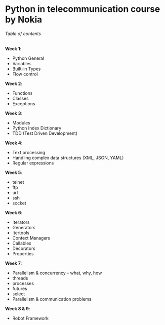 # Python in telecommunication course by Nokia
###### Table of contents

**Week 1**: 
- Python General
- Variables 
- Built-in Types
- Flow control

**Week 2**: 
- Functions
- Classes
- Exceptions

**Week 3**: 
- Modules
- Python Index Dictionary
- TDD (Test Driven Development)

**Week 4**: 
- Text processing
- Handling complex data structures (XML, JSON, YAML)
- Regular expressions

**Week 5**: 
- telnet
- ftp
- url
- ssh
- socket

**Week 6**: 
- Iterators
- Generators
- Itertools
- Context Managers
- Callables
- Decorators
- Properties

**Week 7**: 
- Parallelism & concurrency – what, why, how
- threads
- processes
- futures
- select
- Parallelism & communication problems

**Week 8 & 9**:  
- Robot Framework 
